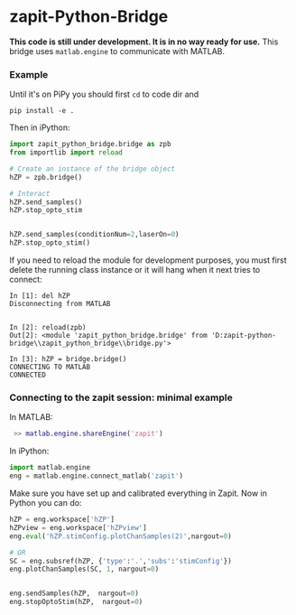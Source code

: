 # zapit-Python-Bridge

**This code is still under development. It is in no way ready for use.**
This bridge uses `matlab.engine` to communicate with MATLAB.


### Example
Until it's on PiPy you should first `cd` to code dir and
```
pip install -e .
```

Then in iPython:
```python
import zapit_python_bridge.bridge as zpb
from importlib import reload

# Create an instance of the bridge object
hZP = zpb.bridge()

# Interact
hZP.send_samples()
hZP.stop_opto_stim


hZP.send_samples(conditionNum=2,laserOn=0)
hZP.stop_opto_stim()
```

If you need to reload the module for development purposes, you must first
delete the running class instance or it will hang when it next tries to
connect:
```ipython
In [1]: del hZP
Disconnecting from MATLAB


In [2]: reload(zpb)
Out[2]: <module 'zapit_python_bridge.bridge' from 'D:zapit-python-bridge\\zapit_python_bridge\\bridge.py'>

In [3]: hZP = bridge.bridge()
CONNECTING TO MATLAB
CONNECTED
```



### Connecting to the zapit session: minimal example

In MATLAB:
```MATLAB
 >> matlab.engine.shareEngine('zapit')
```

In iPython:

```python
import matlab.engine
eng = matlab.engine.connect_matlab('zapit')
```

Make sure you have set up and calibrated everything in Zapit. Now in Python you can do:

```python
hZP = eng.workspace['hZP']
hZPview = eng.workspace['hZPview']
eng.eval('hZP.stimConfig.plotChanSamples(2)',nargout=0)

# OR
SC = eng.subsref(hZP, {'type':'.','subs':'stimConfig'})
eng.plotChanSamples(SC, 1, nargout=0)


eng.sendSamples(hZP,  nargout=0)
eng.stopOptoStim(hZP,  nargout=0)
```
